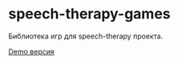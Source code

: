# speech-therapy-games

Библиотека игр для speech-therapy проекта.

[Demo версия](https://pavelgq.github.io/speech-therapy-games/)
